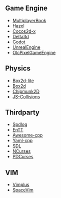 
Game Engine
-----------
- [MultiplayerBook](https://github.com/MultiplayerBook/MultiplayerBook)
- [Hazel](https://github.com/TheCherno/Hazel)
- [Cocos2d-x](https://github.com/cocos2d/cocos2d-x)
- [Delta3d](https://github.com/delta3d/delta3d)
- [Godot](https://github.com/godotengine/godot)
- [UnrealEngine](https://github.com/EpicGames/UnrealEngine)
- [OlcPixelGameEngine](https://github.com/OneLoneCoder/olcPixelGameEngine)

Physics
-------
- [Box2d-lite](https://github.com/erincatto/box2d-lite)
- [Box2d](https://github.com/erincatto/box2d)
- [Chipmunk2D](https://github.com/slembcke/Chipmunk2D)
- [JS-Collisions](https://github.com/Sinova/Collisions)

Thirdparty
----------
- [Spdlog](https://github.com/gabime/spdlog)
- [EnTT](https://github.com/skypjack/entt)
- [Awesome-cpp](https://github.com/fffaraz/awesome-cpp)
- [Yaml-cpp](https://github.com/jbeder/yaml-cpp)
- [SDL](https://github.com/libsdl-org/SDL)
- [NCurses](https://github.com/mirror/ncurses)
- [PDCurses](https://github.com/wmcbrine/PDCurses)

VIM
---
- [Vimplus](https://github.com/chxuan/vimplus)
- [SpaceVim](https://github.com/SpaceVim/SpaceVim)
